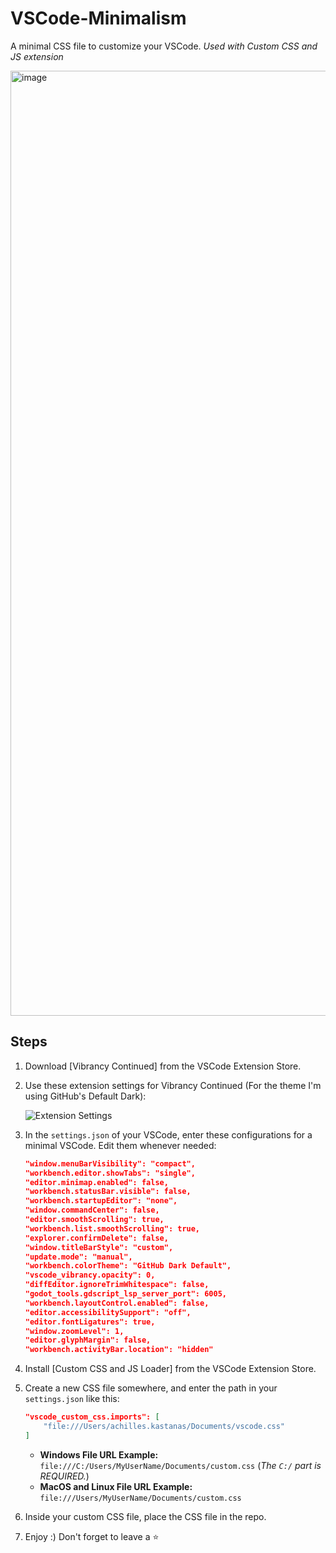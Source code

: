 # VSCode-Minimalism

A minimal CSS file to customize your VSCode. *Used with Custom CSS and JS extension*

<img width="1512" alt="image" src="https://github.com/AchillesKastanas/VSCode-Minimalism/assets/47496934/dc88cd5f-f991-4660-94b0-a9bb405d3d94">

## Steps

1. Download [Vibrancy Continued] from the VSCode Extension Store.

2. Use these extension settings for Vibrancy Continued (For the theme I'm using GitHub's Default Dark):

    ![Extension Settings](https://github.com/AchillesKastanas/VSCode-Minimalism/assets/47496934/8fca15f3-fd3d-48c2-8b91-e360dc431aab)

3. In the `settings.json` of your VSCode, enter these configurations for a minimal VSCode. Edit them whenever needed:

    ```json
    "window.menuBarVisibility": "compact",
    "workbench.editor.showTabs": "single",
    "editor.minimap.enabled": false,
    "workbench.statusBar.visible": false,
    "workbench.startupEditor": "none",
    "window.commandCenter": false,
    "editor.smoothScrolling": true,
    "workbench.list.smoothScrolling": true,
    "explorer.confirmDelete": false,
    "window.titleBarStyle": "custom",
    "update.mode": "manual",
    "workbench.colorTheme": "GitHub Dark Default",
    "vscode_vibrancy.opacity": 0,
    "diffEditor.ignoreTrimWhitespace": false,
    "godot_tools.gdscript_lsp_server_port": 6005,
    "workbench.layoutControl.enabled": false,
    "editor.accessibilitySupport": "off",
    "editor.fontLigatures": true,
    "window.zoomLevel": 1,
    "editor.glyphMargin": false,
    "workbench.activityBar.location": "hidden"
    ```

4. Install [Custom CSS and JS Loader] from the VSCode Extension Store.

5. Create a new CSS file somewhere, and enter the path in your `settings.json` like this:

    ```json
    "vscode_custom_css.imports": [
        "file:///Users/achilles.kastanas/Documents/vscode.css"
    ]
    ```

    - **Windows File URL Example:** `file:///C:/Users/MyUserName/Documents/custom.css` (*The `C:/` part is REQUIRED.*)
    - **MacOS and Linux File URL Example:** `file:///Users/MyUserName/Documents/custom.css`

6. Inside your custom CSS file, place the CSS file in the repo.

7. Enjoy :) Don't forget to leave a ⭐
